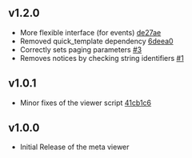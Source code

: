 ## v1.2.0

- More flexible interface (for events) [de27ae][de27ae]
- Removed quick_template dependency [6deea0][6deea0]
- Correctly sets paging parameters [#3][3]
- Removes notices by checking string identifiers [#1][1]

[1]: https://github.com/lsuits/ues_meta_viewer/issues/1
[3]: https://github.com/lsuits/ues_meta_viewer/issues/3
[6deea0]: https://github.com/lsuits/ues_meta_viewer/commit/6deea02618a05bdcef5ea772317b8f01f0a62849
[de27ae]: https://github.com/lsuits/ues_meta_viewer/commit/de27ae2a7af3e75a325e38a4da142aa639d272c0

## v1.0.1

- Minor fixes of the viewer script [41cb1c6][41cb1c6]

[41cb1c6]: https://github.com/lsuits/ues_meta_viewer/commit/41cb1c6ca60e00a6d257199bcfabc6611ebd89e3

## v1.0.0

- Initial Release of the meta viewer
